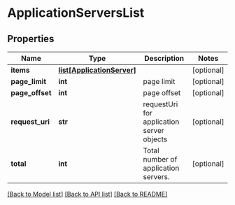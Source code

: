 # ApplicationServersList

## Properties
Name | Type | Description | Notes
------------ | ------------- | ------------- | -------------
**items** | [**list[ApplicationServer]**](ApplicationServer.md) |  | [optional] 
**page_limit** | **int** | page limit | [optional] 
**page_offset** | **int** | page offset | [optional] 
**request_uri** | **str** | requestUri for application server objects | [optional] 
**total** | **int** | Total number of application servers. | [optional] 

[[Back to Model list]](../README.md#documentation-for-models) [[Back to API list]](../README.md#documentation-for-api-endpoints) [[Back to README]](../README.md)


